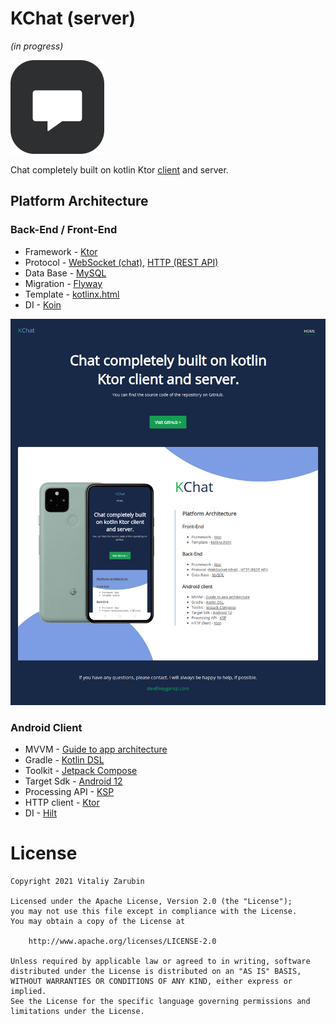 KChat (server)
===================
_(in progress)_

![picture](data/preview.png)

Chat completely built on kotlin Ktor [client](https://github.com/keygenqt/android-KChat) and server.

## Platform Architecture

### Back-End / Front-End
* Framework - [Ktor](https://ktor.io/)
* Protocol - [WebSocket (chat)](https://en.wikipedia.org/wiki/WebSocket), [HTTP (REST API)](https://en.wikipedia.org/wiki/Hypertext_Transfer_Protocol)
* Data Base - [MySQL](https://www.mysql.com/)
* Migration - [Flyway](https://flywaydb.org/)
* Template -  [kotlinx.html](https://github.com/Kotlin/kotlinx.html)
* DI - [Koin](https://insert-koin.io/)

![picture](data/f-preview.png)

### Android Client
* MVVM - [Guide to app architecture](https://developer.android.com/jetpack/guide)
* Gradle - [Kotlin DSL](https://docs.gradle.org/current/userguide/kotlin_dsl.html)
* Toolkit - [Jetpack Compose](https://developer.android.com/jetpack/compose)
* Target Sdk - [Android 12](https://developer.android.com/about/versions/12)
* Processing API - [KSP](https://github.com/google/ksp)
* HTTP client - [Ktor](https://ktor.io/)
* DI - [Hilt](https://dagger.dev/hilt/)

# License

```
Copyright 2021 Vitaliy Zarubin

Licensed under the Apache License, Version 2.0 (the "License");
you may not use this file except in compliance with the License.
You may obtain a copy of the License at

    http://www.apache.org/licenses/LICENSE-2.0

Unless required by applicable law or agreed to in writing, software
distributed under the License is distributed on an "AS IS" BASIS,
WITHOUT WARRANTIES OR CONDITIONS OF ANY KIND, either express or implied.
See the License for the specific language governing permissions and
limitations under the License.
```
